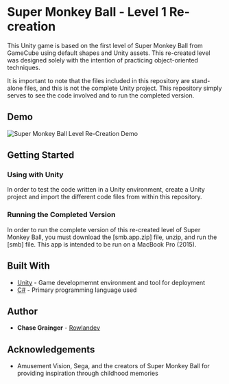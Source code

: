 # Super Monkey Ball - Level 1 Re-creation
This Unity game is based on the first level of Super Monkey Ball from GameCube using default shapes and Unity assets. This re-created level was designed solely with the intention of practicing object-oriented techniques.

It is important to note that the files included in this repository are stand-alone files, and this is not the complete Unity project. This repository simply serves to see the code involved and to run the completed version.

## Demo

![Super Monkey Ball Level Re-Creation Demo](demo.gif)

## Getting Started

### Using with Unity

In order to test the code written in a Unity environment, create a Unity project and import the different code files from within this repository.


### Running the Completed Version

In order to run the complete version of this re-created level of Super Monkey Ball, you must download the [smb.app.zip] file, unzip, and run the [smb] file. This app is intended to be run on a MacBook Pro (2015).

## Built With

* [Unity](https://unity.com/) - Game developmemnt environment and tool for deployment
* [C#](https://docs.microsoft.com/en-us/dotnet/csharp/) - Primary programming language used

## Author

* **Chase Grainger** - [Rowlandev](https://github.com/Rowlandev)

## Acknowledgements
 * Amusement Vision, Sega, and the creators of Super Monkey Ball for providing inspiration through childhood memories
